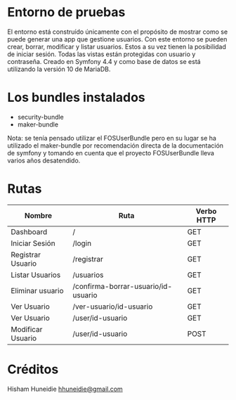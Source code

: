 # Entorno de pruebas

El entorno está construído únicamente con el propósito de mostrar como se puede generar una app que gestione usuarios. Con este entorno se pueden crear, borrar, modificar y listar usuarios. Estos a su vez tienen la posibilidad de iniciar sesión.
Todas las vistas están protegidas con usuario y contraseña.
Creado en Symfony 4.4 y como base de datos se está utilizando la versión 10 de MariaDB.

# Los bundles instalados
  - security-bundle
  - maker-bundle

Nota: se tenía pensado utilizar el FOSUserBundle pero en su lugar se ha utilizado el maker-bundle por recomendación directa de la documentación de symfony y tomando en cuenta que el proyecto FOSUserBundle lleva varios años desatendido.

# Rutas

| Nombre | Ruta | Verbo HTTP |
| ------ | ------ | ------ |
| Dashboard | / | GET |
| Iniciar Sesión | /login | GET |
| Registrar Usuario | /registrar | GET |
| Listar Usuarios | /usuarios | GET |
| Eliminar usuario | /confirma-borrar-usuario/id-usuario | GET |
| Ver Usuario | /ver-usuario/id-usuario | GET |
| Ver Usuario | /user/id-usuario | GET |
| Modificar Usuario | /user/id-usuario | POST |


# Créditos

Hisham Huneidie
hhuneidie@gmail.com 